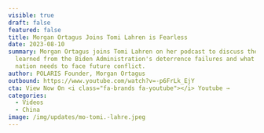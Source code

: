 ```yaml
---
visible: true
draft: false
featured: false
title: Morgan Ortagus Joins Tomi Lahren is Fearless
date: 2023-08-10
summary: Morgan Ortagus joins Tomi Lahren on her podcast to discuss the lessons
  learned from the Biden Administration's deterrence failures and what our
  nation needs to face future conflict.
author: POLARIS Founder, Morgan Ortagus
outbound: https://www.youtube.com/watch?v=-p6FrLk_EjY
cta: View Now On <i class="fa-brands fa-youtube"></i> Youtube →
categories:
  - Videos
  - China
image: /img/updates/mo-tomi.-lahre.jpeg
---
```

